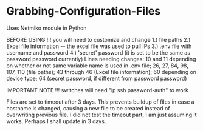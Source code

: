 # Grabbing-Configuration-Files
Uses Netmiko module in Python

BEFORE USING !!! you will need to customize and change 1.) file paths 2.) Excel file information -- the excel file was used to pull IPs 3.) .env file with username and password 4.) 'secret' password (it is set to be the same as password password currently)
  Lines needing changes: 10 and 11 depending on whether or not same variable name is used in .env file; 26, 27, 84, 98, 107, 110 (file paths); 43 through 46 (Excel file information); 60 depending on device type; 64 (secret password, if different from password password)
 
IMPORTANT NOTE !!! switches will need "ip ssh password-auth" to work

Files are set to timeout after 3 days. This prevents buildup of files in case a hostname is changed, causing a new file to be created instead of overwriting previous file.
I did not test the timeout part, I am just assuming it works. Perhaps I shall update in 3 days. 
